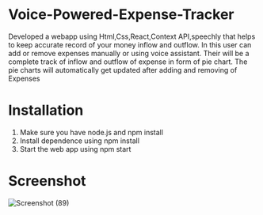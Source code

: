 # Voice-Powered-Expense-Tracker
Developed a webapp using Html,Css,React,Context API,speechly that helps to keep accurate record of your money inflow and outflow. In
this user can add or remove expenses manually or using voice assistant. Their will be a complete
track of inflow and outflow of expense in form of pie chart. The pie charts will automatically get
updated after adding and removing of Expenses

# Installation
1. Make sure you have node.js and npm install
2. Install dependence using 
  npm install
3. Start the web app using 
  npm start

# Screenshot
![Screenshot (89)](https://user-images.githubusercontent.com/87906386/129469956-a5d2db04-77c4-4d4c-9f7c-933c1cf18bb0.png)

